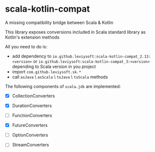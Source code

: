 # scala-kotlin-compat

A missing compatibility bridge between Scala & Kotlin

This library exposes conversions included in Scala standard library as Kotlin's extension methods

All you need to do is:
- add dependency to `io.github.leviysoft:scala-kotlin-compat_2.13:<version>` or `io.github.leviysoft:scala-kotlin-compat_3:<version>` depending to Scala version in you project
- import `com.github.leviysoft.sk.*`
- call `asJava` \ `asScala` \ `toJava` \ `toScala` methods

The following components of `scala.jdk` are implemented:
- [x] CollectionConverters
- [x] DurationConverters
- [ ] FunctionConverters
- [x] FutureConverters
- [ ] OptionConverters
- [ ] StreamConverters
 